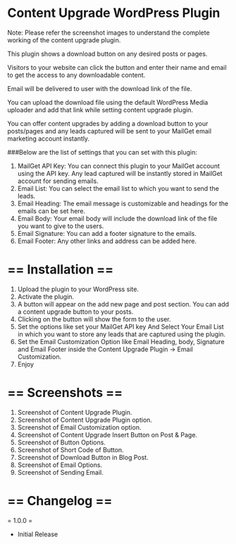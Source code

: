# Content Upgrade WordPress Plugin

Note: Please refer the screenshot images to understand the complete working of the content upgrade plugin.

This plugin shows a download button on any desired posts or pages.

Visitors to your website can click the button and enter their name and email to get the access to any downloadable content.

Email will be delivered to user with the download link of the file.

You can upload the download file using the default WordPress Media uploader and add that link while setting content upgrade plugin.

You can offer content upgrades by adding a download button to your posts/pages and any leads captured will be sent to your MailGet email marketing account instantly.

###Below are the list of settings that you can set with this plugin:

1. MailGet API Key: You can connect this plugin to your MailGet account using the API key. Any lead captured will be instantly stored in MailGet account for sending emails.
2. Email List:  You can select the email list to which you want to send the leads.
3. Email Heading: The email message is customizable and headings for the emails can be set here.
4. Email Body: Your email body will include the download link of the file you want to give to the users.
5. Email Signature: You can add a footer signature to the emails.
6. Email Footer: Any other links and address can be added here.

# == Installation ==

1. Upload the plugin to your WordPress site.
2. Activate the plugin.
3. A button will appear on the add new page and post section. You can add a content upgrade button to your posts.
4. Clicking on the button will show the form to the user.
5. Set the options like set your MailGet API key And Select Your Email List in which you want to store any leads that are captured using the plugin.
6. Set the Email Customization Option like Email Heading, body, Signature and Email Footer inside the Content Upgrade Plugin -> Email Customization.
7. Enjoy


# == Screenshots ==
1. Screenshot of Content Upgrade Plugin.
2. Screenshot of Content Upgrade Plugin option.
3. Screenshot of Email Customization option.
4. Screenshot of Content Upgrade Insert Button on Post & Page.
5. Screenshot of Button Options.
6. Screenshot of Short Code of Button.
7. Screenshot of Download Button in Blog Post.
8. Screenshot of Email Options.
9. Screenshot of Sending Email.

# == Changelog ==
= 1.0.0 =
* Initial Release

